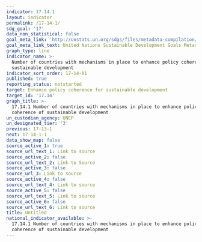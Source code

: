 ```yaml
---
indicator: 17.14.1
layout: indicator
permalink: /17-14-1/
sdg_goal: '17'
data_non_statistical: false
goal_meta_link: 'http://unstats.un.org/sdgs/files/metadata-compilation/Metadata-Goal-17.pdf'
goal_meta_link_text: United Nations Sustainable Development Goals Metadata (pdf 468kB)
graph_type: line
indicator_name: >-
  Number of countries with mechanisms in place to enhance policy coherence of
  sustainable development
indicator_sort_order: 17-14-01
published: true
reporting_status: notstarted
target: Enhance policy coherence for sustainable development
target_id: '17.14'
graph_title: >-
  17.14.1 Number of countries with mechanisms in place to enhance policy
  coherence of sustainable development
un_custodian_agency: UNEP
un_designated_tier: '3'
previous: 17-13-1
next: 17-14-1-1
data_show_map: false
source_active_1: true
source_url_text_1: Link to source
source_active_2: false
source_url_text_2: Link to Source
source_active_3: false
source_url_3: Link to source
source_active_4: false
source_url_text_4: Link to source
source_active_5: false
source_url_text_5: Link to source
source_active_6: false
source_url_text_6: Link to source
title: Untitled
national_indicator_available: >-
  17.14.1 Number of countries with mechanisms in place to enhance policy
  coherence of sustainable development
---
```

